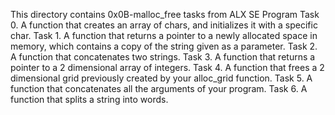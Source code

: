 This directory contains 0x0B-malloc_free tasks from ALX SE Program
Task 0. A function that creates an array of chars, and initializes it with a specific char.
Task 1. A function that returns a pointer to a newly allocated space in memory, which contains a copy of the string given as a parameter.
Task 2. A function that concatenates two strings.
Task 3. A function that returns a pointer to a 2 dimensional array of integers.
Task 4. A function that frees a 2 dimensional grid previously created by your alloc_grid function.
Task 5. A function that concatenates all the arguments of your program.
Task 6. A function that splits a string into words.
